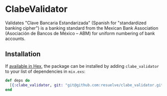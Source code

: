 # ClabeValidator

Validates "Clave Bancaria Estandarizada" (Spanish for "standardized banking cipher") is a banking standard from the Mexican Bank Association (Asociación de Bancos de México – ABM) for uniform numbering of bank accounts.

## Installation

If [available in Hex](https://hex.pm/docs/publish), the package can be installed
by adding `clabe_validator` to your list of dependencies in `mix.exs`:

```elixir
def deps do
  [{:clabe_validator, git: "git@github.com:resuelve/clabe_validator.git", tag: "0.1.0"},]
end
```
